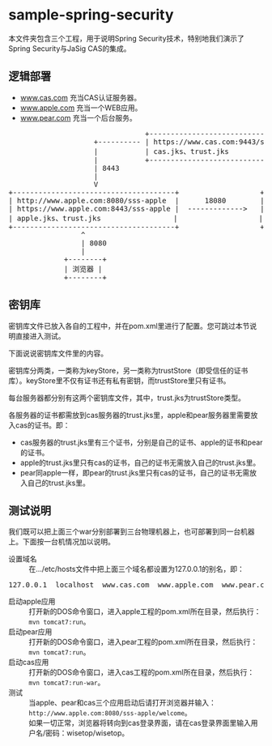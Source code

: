 sample-spring-security
======================

本文件夹包含三个工程，用于说明Spring Security技术，特别地我们演示了Spring Security与JaSig CAS的集成。

逻辑部署
----------

* www.cas.com 充当CAS认证服务器。
* www.apple.com 充当一个WEB应用。
* www.pear.com 充当一个后台服务。

<pre>
                                +----------------------------------+
                    +---------- | https://www.cas.com:9443/sss-cas | ---------+
                    |           | cas.jks、trust.jks               |          |
                    |           +----------------------------------+          |
                    | 8443                                                    | 18443
                    |                                                         |
                    V                                                         V
+--------------------------------------+                   +-------------------------------------+
| http://www.apple.com:8080/sss-apple  |      18080        | http://www.pear.com:18080/sss-pear  |
| https://www.apple.com:8443/sss-apple |  ------------->   | https://www.pear.com:18443/sss-pear |
| apple.jks、trust.jks                 |                   | pear.jks、trust.jks                 |
+--------------------------------------+                   +-------------------------------------+
                 ^
                 | 8080
                 |
             +--------+
             | 浏览器 |
             +--------+
</pre>

密钥库
------

密钥库文件已放入各自的工程中，并在pom.xml里进行了配置。您可跳过本节说明直接进入测试。

下面说说密钥库文件里的内容。

密钥库分两类，一类称为keyStore，另一类称为trustStore（即受信任的证书库）。keyStore里不仅有证书还有私有密钥，而trustStore里只有证书。

每台服务器都分别有这两个密钥库文件，其中，trust.jks为trustStore类型。

各服务器的证书都需放到cas服务器的trust.jks里，apple和pear服务器里需要放入cas的证书。即：
* cas服务器的trust.jks里有三个证书，分别是自己的证书、apple的证书和pear的证书。
* apple的trust.jks里只有cas的证书，自己的证书无需放入自己的trust.jks里。
* pear同apple一样，即pear的trust.jks里只有cas的证书，自己的证书无需放入自己的trust.jks里。

测试说明
--------

我们既可以把上面三个war分别部署到三台物理机器上，也可部署到同一台机器上。下面按一台机情况加以说明。

<dl>
<dt>设置域名</dt>
<dd>在.../etc/hosts文件中把上面三个域名都设置为127.0.0.1的别名，即：</dd>
<pre>
127.0.0.1  localhost  www.cas.com  www.apple.com  www.pear.com
</pre>

<dt>启动apple应用</dt>
<dd>打开新的DOS命令窗口，进入apple工程的pom.xml所在目录，然后执行：<code>mvn tomcat7:run</code>。</dd>

<dt>启动pear应用</dt>
<dd>打开新的DOS命令窗口，进入pear工程的pom.xml所在目录，然后执行：<code>mvn tomcat7:run</code>。</dd>

<dt>启动cas应用</dt>
<dd>打开新的DOS命令窗口，进入cas工程的pom.xml所在目录，然后执行：<code>mvn tomcat7:run-war</code>。</dd>


<dt>测试</dt>
<dd>当apple、pear和cas三个应用启动后请打开浏览器并输入：<code>http://www.apple.com:8080/sss-apple/welcome</code>。
<br/>如果一切正常，浏览器将转向到cas登录界面，请在cas登录界面里输入用户名/密码：wisetop/wisetop。</dd>
</dl>

